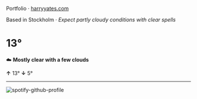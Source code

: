 Portfolio · [harryyates.com](https://harryyates.com)

<!-- WEATHER_START -->
Based in Stockholm · *Expect partly cloudy conditions with clear spells*

# 13°
☁️ **Mostly clear with a few clouds**

**↑** 13° **↓** 5°

---
<!-- WEATHER_END -->

<p align="left">
  <a>
    <img src="https://spotify-github-profile.kittinanx.com/api/view?uid=bigbello&cover_image=true&theme=natemoo-re&show_offline=true&background_color=121212&interchange=false&bar_color=53b14f&bar_color_cover=false" alt="spotify-github-profile">
  </a>
</p>